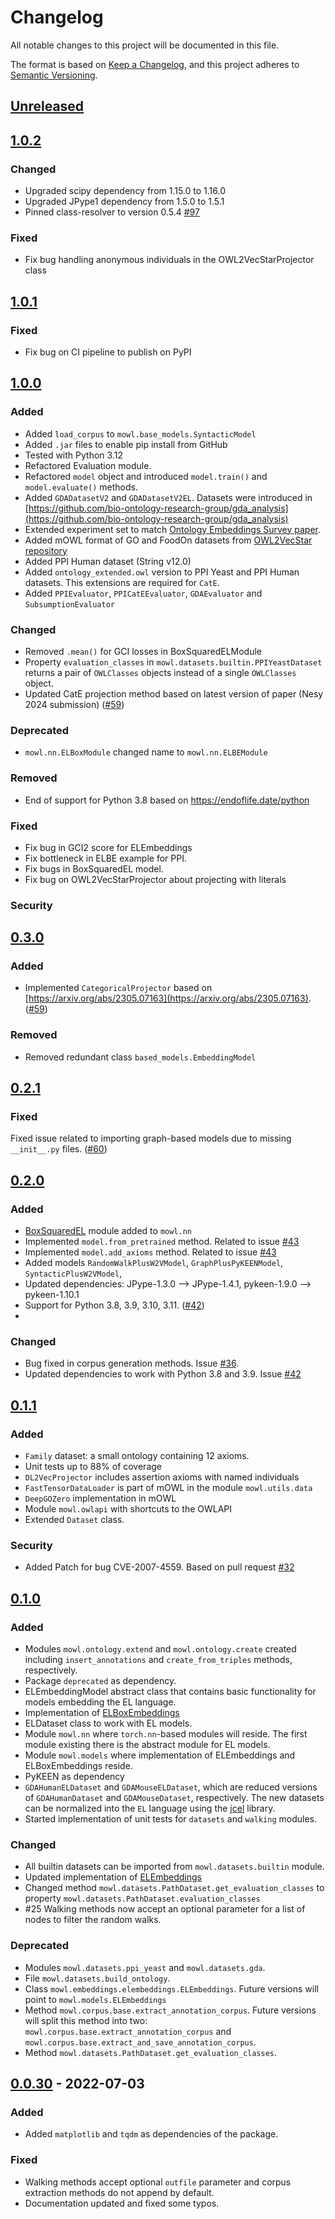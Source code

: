 # Changelog

All notable changes to this project will be documented in this file.

The format is based on [Keep a Changelog](https://keepachangelog.com/en/1.0.0/),
and this project adheres to [Semantic Versioning](https://semver.org/spec/v2.0.0.html).

## [Unreleased]

## [1.0.2]
### Changed
- Upgraded scipy dependency from 1.15.0 to 1.16.0
- Upgraded JPype1 dependency from 1.5.0 to 1.5.1
- Pinned class-resolver to version 0.5.4 [#97][i97]
### Fixed
- Fix bug handling anonymous individuals in the OWL2VecStarProjector class

## [1.0.1]
### Fixed 
- Fix bug on CI pipeline to publish on PyPI

## [1.0.0]
### Added
- Added `load_corpus` to `mowl.base_models.SyntacticModel`
- Added `.jar` files to enable pip install from GitHub
- Tested with Python 3.12
- Refactored Evaluation module.
- Refactored `model` object and introduced `model.train()` and `model.evaluate()` methods.
- Added `GDADatasetV2` and `GDADatasetV2EL`. Datasets were introduced in [https://github.com/bio-ontology-research-group/gda_analysis](https://github.com/bio-ontology-research-group/gda_analysis)
- Extended experiment set to match [Ontology Embeddings Survey paper](https://arxiv.org/html/2406.10964v1).
- Added mOWL format of GO and FoodOn datasets from [OWL2VecStar repository](https://github.com/KRR-Oxford/OWL2Vec-Star)
- Added PPI Human dataset (String v12.0)
- Added `ontology_extended.owl` version to PPI Yeast and PPI Human datasets. This extensions are required for `CatE`.
- Added `PPIEvaluator`, `PPICatEEvaluator`, `GDAEvaluator` and `SubsumptionEvaluator`

### Changed 
- Removed `.mean()` for GCI losses in BoxSquaredELModule
- Property `evaluation_classes` in `mowl.datasets.builtin.PPIYeastDataset` returns a pair of `OWLClasses` objects instead of a single `OWLClasses` object.
- Updated CatE projection method based on latest version of paper (Nesy 2024 submission) ([#59][i59])
### Deprecated
- `mowl.nn.ELBoxModule` changed name to `mowl.nn.ELBEModule`
### Removed
- End of support for Python 3.8 based on https://endoflife.date/python
### Fixed
- Fix bug in GCI2 score for ELEmbeddings
- Fix bottleneck in ELBE example for PPI.
- Fix bugs in BoxSquaredEL model.
- Fix bug on OWL2VecStarProjector about projecting with literals

### Security

## [0.3.0]
### Added
- Implemented `CategoricalProjector` based on [https://arxiv.org/abs/2305.07163](https://arxiv.org/abs/2305.07163). ([#59][i59])

### Removed
- Removed redundant class `based_models.EmbeddingModel`


## [0.2.1]
### Fixed
Fixed issue related to importing graph-based models due to missing `__init__.py` files. ([#60][i60])

## [0.2.0]

### Added
- [BoxSquaredEL](https://arxiv.org/abs/2301.11118) module added to `mowl.nn`
- Implemented `model.from_pretrained` method. Related to issue [#43][i43]
- Implemented `model.add_axioms` method. Related to issue [#43][i43]
- Added models `RandomWalkPlusW2VModel`, `GraphPlusPyKEENModel`, `SyntacticPlusW2VModel`, 
- Updated dependencies: JPype-1.3.0 --> JPype-1.4.1, pykeen-1.9.0 --> pykeen-1.10.1
- Support for Python 3.8, 3.9, 3.10, 3.11. ([#42][i42])
- 
### Changed
- Bug fixed in corpus generation methods. Issue [#36][i36].
- Updated dependencies to work with Python 3.8 and 3.9. Issue [#42][i42]

## [0.1.1]

### Added
- `Family` dataset: a small ontology containing 12 axioms.
- Unit tests up to 88% of coverage
- `DL2VecProjector` includes assertion axioms with named individuals
- `FastTensorDataLoader` is part of mOWL in the module `mowl.utils.data`
- `DeepGOZero` implementation in mOWL
- Module `mowl.owlapi` with shortcuts to the OWLAPI
- Extended `Dataset` class.
### Security
- Added Patch for bug CVE-2007-4559. Based on pull request [#32][i32]

## [0.1.0]

### Added
- Modules `mowl.ontology.extend` and `mowl.ontology.create` created including `insert_annotations` and `create_from_triples` methods, respectively.
- Package `deprecated` as dependency.
- ELEmbeddingModel abstract class that contains basic functionality for models embedding the EL language.
- Implementation of [ELBoxEmbeddings](https://arxiv.org/abs/2202.14018)
- ELDataset class to work with EL models.
- Module `mowl.nn` where `torch.nn`-based modules will reside. The first module existing there is the abstract module for EL models.
- Module `mowl.models` where implementation of ELEmbeddings and ELBoxEmbeddings reside.
- PyKEEN as dependency
- `GDAHumanELDataset` and `GDAMouseELDataset`, which are reduced versions of `GDAHumanDataset` and `GDAMouseDataset`, respectively. The new datasets can be normalized into the `EL` language using the [jcel](https://julianmendez.github.io/jcel/) library.
- Started implementation of unit tests for `datasets` and `walking` modules.
### Changed
- All builtin datasets can be imported from `mowl.datasets.builtin` module.
- Updated implementation of [ELEmbeddings](https://www.ijcai.org/Proceedings/2019/845)
- Changed method `mowl.datasets.PathDataset.get_evaluation_classes` to property `mowl.datasets.PathDataset.evaluation_classes`
- #25 Walking methods now accept an optional parameter for a list of nodes to filter the random walks.

### Deprecated
- Modules `mowl.datasets.ppi_yeast` and `mowl.datasets.gda`.
- File `mowl.datasets.build_ontology`.
- Class `mowl.embeddings.elembeddings.ELEmbeddings`. Future versions will point to `mowl.models.ELEmbeddings`
- Method `mowl.corpus.base.extract_annotation_corpus`. Future versions will split this method into two: `mowl.corpus.base.extract_annotation_corpus` and `mowl.corpus.base.extract_and_save_annotation_corpus`.
- Method `mowl.datasets.PathDataset.get_evaluation_classes`.

## [0.0.30] - 2022-07-03
### Added
- Added `matplotlib` and `tqdm` as dependencies of the package.

### Fixed
- Walking methods accept optional `outfile` parameter and corpus extraction methods do not append by default.
- Documentation updated and fixed some typos.

[unreleased]: https://github.com/bio-ontology-research-group/mowl/compare/v1.0.2...HEAD
[1.0.2]: https://github.com/bio-ontology-research-group/mowl/releases/tag/v1.0.2
[1.0.1]: https://github.com/bio-ontology-research-group/mowl/releases/tag/v1.0.1
[1.0.0]: https://github.com/bio-ontology-research-group/mowl/releases/tag/v1.0.0
[0.3.0]: https://github.com/bio-ontology-research-group/mowl/releases/tag/v0.3.0
[0.2.1]: https://github.com/bio-ontology-research-group/mowl/releases/tag/v0.2.1
[0.2.0]: https://github.com/bio-ontology-research-group/mowl/releases/tag/v0.2.0
[0.1.1]: https://github.com/bio-ontology-research-group/mowl/releases/tag/v0.1.1
[0.1.0]: https://github.com/bio-ontology-research-group/mowl/releases/tag/v0.1.0
[0.0.30]: https://github.com/bio-ontology-research-group/mowl/releases/tag/v0.0.30


[i32]: https://github.com/bio-ontology-research-group/mowl/issues/32
[i36]: https://github.com/bio-ontology-research-group/mowl/issues/36
[i42]: https://github.com/bio-ontology-research-group/mowl/issues/42
[i43]: https://github.com/bio-ontology-research-group/mowl/issues/43
[i59]: https://github.com/bio-ontology-research-group/mowl/issues/59
[i60]: https://github.com/bio-ontology-research-group/mowl/issues/60
[i97]: https://github.com/bio-ontology-research-group/mowl/issues/97

